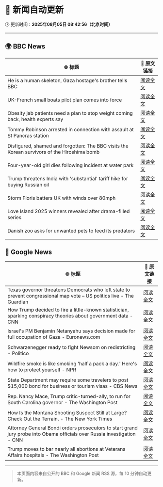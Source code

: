 # 🧠 新闻自动更新

🕒 更新时间：**2025年08月05日 08:42:56（北京时间）**

---

## 🌍 BBC News

| 🌐 标题 | 🔗 原文链接 |
|--------|-------------|
| He is a human skeleton, Gaza hostage's brother tells BBC | [阅读全文](https://www.bbc.com/news/articles/cewyk4ezeedo?at_medium=RSS&at_campaign=rss) |
| UK-French small boats pilot plan comes into force | [阅读全文](https://www.bbc.com/news/articles/cewykzegy4qo?at_medium=RSS&at_campaign=rss) |
| Obesity jab patients need a plan to stop weight coming back, health experts say | [阅读全文](https://www.bbc.com/news/articles/cwy3jg20j1ro?at_medium=RSS&at_campaign=rss) |
| Tommy Robinson arrested in connection with assault at St Pancras station | [阅读全文](https://www.bbc.com/news/articles/crr2dpxxzz1o?at_medium=RSS&at_campaign=rss) |
| Disfigured, shamed and forgotten: The BBC visits the Korean survivors of the Hiroshima bomb | [阅读全文](https://www.bbc.com/news/articles/cp8zlwd3e42o?at_medium=RSS&at_campaign=rss) |
| Four-year-old girl dies following incident at water park | [阅读全文](https://www.bbc.com/news/articles/c627kxkdkzno?at_medium=RSS&at_campaign=rss) |
| Trump threatens India with 'substantial' tariff hike for buying Russian oil | [阅读全文](https://www.bbc.com/news/articles/cly647wx9l3o?at_medium=RSS&at_campaign=rss) |
| Storm Floris batters UK with winds over 80mph | [阅读全文](https://www.bbc.com/news/articles/c4gq3n049jno?at_medium=RSS&at_campaign=rss) |
| Love Island 2025 winners revealed after drama-filled series | [阅读全文](https://www.bbc.com/news/articles/cewykzvj4glo?at_medium=RSS&at_campaign=rss) |
| Danish zoo asks for unwanted pets to feed its predators | [阅读全文](https://www.bbc.com/news/articles/c0r7z2ynd2lo?at_medium=RSS&at_campaign=rss) |

## 📰 Google News

| 🌐 标题 | 🔗 原文链接 |
|--------|-------------|
| Texas governor threatens Democrats who left state to prevent congressional map vote – US politics live - The Guardian | [阅读全文](https://news.google.com/rss/articles/CBMiwAFBVV95cUxNaWlnTWZheDVSR0tlTVlnellRMzgtZ05ZcFVWVl90S0dqRHlfbnREVnBYN2F0ZFV1Tmx1blZqUkNPdDAzLXFhUFVNYWo1MVlWVnZtZkVXMW9JeDJ3MWhYZXBfcndvOEc2eFpwYkhPdTBpU216Ni1jVWtPaGNIV3g1NWxDTE1nRWtRMTRoRktuUEh2Z25GNWdZbzVoQmxHS2NGSnNadWtuSG1QRERoRHN2UzVpN3BlakRFWlV5S3lQMkU?oc=5) |
| How Trump decided to fire a little-known statistician, sparking conspiracy theories about government data - CNN | [阅读全文](https://news.google.com/rss/articles/CBMihAFBVV95cUxNS0NYbUZ2a1F4Q1J3eEltSHBhMkRBSGVEaGdfSnFJTHlJVy1wSzRMZDRRVndxWWFWaDMwNXhpS09KNDJMb18wVXhuUGFpYlVEdHBucmNFTmFZWEo0TjhBTm9QekpMMnFla1RIcmZINVI4VTlqVGRRNTYwTE5pdnZiM083TnPSAYoBQVVfeXFMTWlpM0tzLUdvT3FvR05LNWFlTWp6MGhaa0l6UUs4N3ZGdFlaVHdVUlFlNHp5bmpTTUFxMHdOTy1wNTQ3S3VMWVBRR3o3emdNQndZelFiQ0NnbmtyeU0wTnpWbC1ydzREWVUyU3NhQ0RJQ3ZQM0EyMWFPcndsT0wzdHYzN2dlc21Rdkxn?oc=5) |
| Israel's PM Benjamin Netanyahu says decision made for full occupation of Gaza - Euronews.com | [阅读全文](https://news.google.com/rss/articles/CBMilwFBVV95cUxQOHVKZkxmZnh3ZVM2YlV2MHFpZHFReGh5aThpV1Y1UzJ1M2kxOEpQQllHSlF6VUpxR0RjTEwwUExnYlBKamNsN1RFV3I5VjV5WWpydUVhQURySmFia2kxTHdfNjhvdVBLRWdObmpBMnlCNUl2dXhRcXF5MUZZV2pieEItcEFLd0xHSGkxR2thaW1iV3FucUFz?oc=5) |
| Schwarzenegger ready to fight Newsom on redistricting - Politico | [阅读全文](https://news.google.com/rss/articles/CBMijgFBVV95cUxNRnBXNlFHOHhyZUF2alZrWlNnQTRleDBRbGF6bVA1eWJXbEpFQzdPdEk3OVh0b3d6ajZVUGRzRkdYRnU3dlF1ZWs3R09SMU4xcndSUHJLNDAtVUpzNzliOC1zbkZ4V1VBR1pyc3pyQ2ZqWmFzdm1DVzZzUG00QlBMQi1veWU5TEJDUndzVURn?oc=5) |
| Wildfire smoke is like smoking 'half a pack a day.' Here's how to protect yourself - NPR | [阅读全文](https://news.google.com/rss/articles/CBMipwFBVV95cUxQZU5aRkhuSEVQN1NmTEhOZzh6eVB6NjhOTnVVTHlTdWEzcFVPTGJ3c1dqT1FzdjdMcE9SYkpIc1llYWhveDBPM2FOdmFsVWdIYThpdHZ4d1FvMVk0U2M0ODJlV3haNlpzcE9leHJadGRhREU1VVhNNG1BQmVOTlpnbWhIQmFNYmtaSWpSMGJQSXJiUkFRdGFHVFJ6VXVmRGVodENSV0Zodw?oc=5) |
| State Department may require some travelers to post $15,000 bond for business or tourism visas - CBS News | [阅读全文](https://news.google.com/rss/articles/CBMiekFVX3lxTE51cS1Bd090VkI5bTdVUjd6NmVJRW8wY1U4Wk1jMzhYVWkxWF9iem5SVVJTZ3pSUFhYMy1reVZpX2VSNGxVUmxMa1lUWTBKT2Qxb3BzN2o1dDNvUTU5dnl6aWpRYjBUQUZEZXVIZ3UwcEp5c2E5NTVYaTJn0gF_QVVfeXFMTnZSdXVhZC1hRHVlNUpyN3Q1ODAyaXdsTmpncUViMGRYR2w2blM3Q3h3MWZXbnJfZ2NCbjNBQUd2ajhtaFM3dUYzSGdsbV82b010WWdfU2RLM2dqcEJmRGlCcHl5aWo3ajJtb0ZmSlFGLUt0eWtndTE4UDJ3SThzdw?oc=5) |
| Rep. Nancy Mace, Trump critic-turned-ally, to run for South Carolina governor - The Washington Post | [阅读全文](https://news.google.com/rss/articles/CBMijwFBVV95cUxNNmdyWTVNcnJmM2FRNEttdzRqZzVDOU5FOUZUOHNYanBHa1dwa2k1ZU9TNDV5bGFuaXA5VFBmVGI5UjFFaG5iVC05QnJNazMxcl81U1lJeVBXMzNGT2ViUFVkRTRnU19QVXBOZTVXZ3dKamdYVmdPQWhxUzlaWENMMmU1NEM0UERxM0NzTFQ1aw?oc=5) |
| How Is the Montana Shooting Suspect Still at Large? Check Out the Terrain. - The New York Times | [阅读全文](https://news.google.com/rss/articles/CBMidEFVX3lxTE45VDVxcW1PdjVGM19hNmF2ZTBQbkYzNEhLNEZkcEtPaVVvRm92RTIxUS1fU3dtdUdZVjcwU1NKc0FiWkp6bnQ2Ukl5QjBEOXFwcHB5cWZfcGFKcEo0VWM3SzQ4UzBwLUhaSnNIa1JuclFwalVI?oc=5) |
| Attorney General Bondi orders prosecutors to start grand jury probe into Obama officials over Russia investigation - CNN | [阅读全文](https://news.google.com/rss/articles/CBMiggFBVV95cUxQNkdUbEhQMTkyLXVGRmpmenRCSHk4QVRiLWlsbDYweVdpN2d4UXFGaFNDVjh0UlpQd2N2UU04R09UajRWeUtVRVBWNlM0d29kenpMdnVsVUV0TVlJSDRRdmVaM09FeHBkNnBCYThyM2lWTEN1VnNadTFfTVRWSDZ2dVRR0gGHAUFVX3lxTE1QM3Z3ZDRTdC1zblo2UXJxQlFLNlNQOXc0YXMyd3AwMHotWnBpcWl6aGNxYk5MYjhuR1pVZFh6M3l5aUVPanFrNEZZc2hCaUNZV0NWUFpTM3g5QmtlT2F4bXZ1cXd2RnJYa0I5R3A5YmhIa0FVRXpoSGozcDNxWGtVWE43NFRiZw?oc=5) |
| Trump moves to bar nearly all abortions at Veterans Affairs hospitals - The Washington Post | [阅读全文](https://news.google.com/rss/articles/CBMiggFBVV95cUxQNnVwTFBsRUZXekk1VlZFd0hLN29kSnpvM0xuOWxZWEZMZXMtRks0Q2N1V0VTdmtIa0xPcnBPM1VLNUp4N0RDeDJpSjk3WUphempFTW40MnRReGtGcS1HUEp0ek5yX3lhUGhzZDRNb19sQXlpZ210cTVHT1pMQk16NGtB?oc=5) |

---
> 本页面内容来自公开的 BBC 和 Google 新闻 RSS 源，每 10 分钟自动更新。